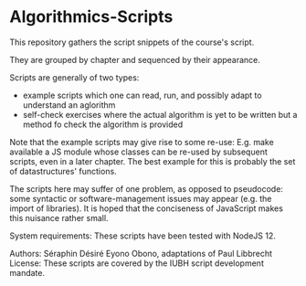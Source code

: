 # Algorithmics-Scripts

This repository gathers the script snippets
of the course's script.

They are grouped by chapter and sequenced by their appearance.

Scripts are generally of two types:

- example scripts which one can read, run, and possibly adapt to understand an aglorithm
- self-check exercises where the actual algorithm is yet to be written but a method fo check the algorithm is provided

Note that the example scripts may give rise to some re-use: 
E.g. make available a JS module whose classes can be re-used by subsequent scripts, even in a later chapter.
The best example for this is probably the set of datastructures' functions.

The scripts here may suffer of one problem, as opposed to pseudocode: some syntactic or software-management issues may 
appear (e.g. the import of libraries). It is hoped that the conciseness of JavaScript makes this nuisance rather small.

System requirements: These scripts have been tested with NodeJS 12.

Authors: Séraphin Désiré Eyono Obono, adaptations of Paul Libbrecht
License: These scripts are covered by the IUBH script development mandate.